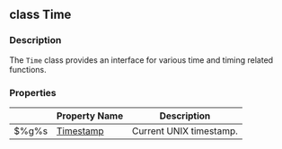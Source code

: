 ## class Time ##

### Description ###
The `Time` class provides an interface for various time and timing related functions.

### Properties ###
| | Property Name | Description |
|-|-------------- | ------------|
|$%g%s| [Timestamp](/System/Time/Timestamp) | Current UNIX timestamp. |

